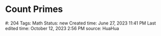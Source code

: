 # Count Primes

#: 204
Tags: Math
Status: new
Created time: June 27, 2023 11:41 PM
Last edited time: October 12, 2023 2:56 PM
source: HuaHua